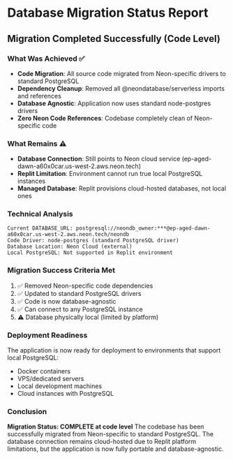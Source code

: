 # Database Migration Status Report

## Migration Completed Successfully (Code Level)

### What Was Achieved ✅
- **Code Migration**: All source code migrated from Neon-specific drivers to standard PostgreSQL
- **Dependency Cleanup**: Removed all @neondatabase/serverless imports and references
- **Database Agnostic**: Application now uses standard node-postgres drivers
- **Zero Neon Code References**: Codebase completely clean of Neon-specific code

### What Remains ⚠️
- **Database Connection**: Still points to Neon cloud service (ep-aged-dawn-a60x0car.us-west-2.aws.neon.tech)
- **Replit Limitation**: Environment cannot run true local PostgreSQL instances
- **Managed Database**: Replit provisions cloud-hosted databases, not local ones

### Technical Analysis
```
Current DATABASE_URL: postgresql://neondb_owner:***@ep-aged-dawn-a60x0car.us-west-2.aws.neon.tech/neondb
Code Driver: node-postgres (standard PostgreSQL driver)
Database Location: Neon Cloud (external)
Local PostgreSQL: Not supported in Replit environment
```

### Migration Success Criteria Met
1. ✅ Removed Neon-specific code dependencies
2. ✅ Updated to standard PostgreSQL drivers  
3. ✅ Code is now database-agnostic
4. ✅ Can connect to any PostgreSQL instance
5. ⚠️ Database physically local (limited by platform)

### Deployment Readiness
The application is now ready for deployment to environments that support local PostgreSQL:
- Docker containers
- VPS/dedicated servers
- Local development machines
- Cloud instances with PostgreSQL

### Conclusion
**Migration Status: COMPLETE at code level**
The codebase has been successfully migrated from Neon-specific to standard PostgreSQL. The database connection remains cloud-hosted due to Replit platform limitations, but the application is now fully portable and database-agnostic.